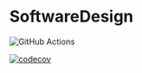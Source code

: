 # SoftwareDesign

![GitHub Actions][github-actions-shield]

[github-actions-shield]: https://github.com/sloboegen98/SoftwareDesign/actions/workflows/ci.yml/badge.svg

[![codecov](https://codecov.io/gh/sloboegen98/SoftwareDesign/branch/CLI/graph/badge.svg?token=LTFRIFM6FO)](https://codecov.io/gh/sloboegen98/SoftwareDesign)
